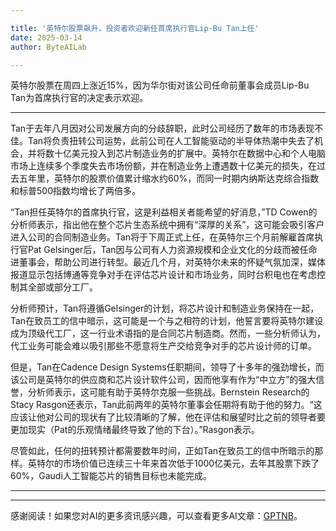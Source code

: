 ```yaml
---

title: '英特尔股票飙升，投资者欢迎新任首席执行官Lip-Bu Tan上任'
date: 2025-03-14
author: ByteAILab

---
```


英特尔股票在周四上涨近15%，因为华尔街对该公司任命前董事会成员Lip-Bu Tan为首席执行官的决定表示欢迎。

---
Tan于去年八月因对公司发展方向的分歧辞职，此时公司经历了数年的市场表现不佳。Tan将负责扭转公司运势，此前公司在人工智能驱动的半导体热潮中失去了机会，并将数十亿美元投入到芯片制造业务的扩展中。英特尔在数据中心和个人电脑市场上连续多个季度失去市场份额，并在制造业务上遭遇数十亿美元的损失，在过去五年里，英特尔的股票价值累计缩水约60%，而同一时期内纳斯达克综合指数和标普500指数均增长了两倍多。

“Tan担任英特尔的首席执行官，这是利益相关者能希望的好消息，”TD Cowen的分析师表示，指出他在整个芯片生态系统中拥有“深厚的关系”，这可能会吸引客户进入公司的合同制造业务。Tan将于下周正式上任，在英特尔三个月前解雇首席执行官Pat Gelsinger后，Tan因与公司有人力资源规模和企业文化的分歧而被任命进董事会，帮助公司进行转型。最近几个月，对英特尔未来的怀疑气氛加深，媒体报道显示包括博通等竞争对手在评估芯片设计和市场业务，同时台积电也在考虑控制其全部或部分工厂。

分析师预计，Tan将遵循Gelsinger的计划，将芯片设计和制造业务保持在一起，Tan在致员工的信中暗示，这可能是一个与之相符的计划，他誓言要将英特尔建设成为顶级代工厂，这一行业术语指的是合同芯片制造商。然而，一些分析师认为，代工业务可能会难以吸引那些不愿意将生产交给竞争对手的芯片设计师的订单。

但是，Tan在Cadence Design Systems任职期间，领导了十多年的强劲增长，而该公司是英特尔的供应商和芯片设计软件公司，因而他享有作为“中立方”的强大信誉，分析师表示，这可能有助于英特尔克服一些挑战。Bernstein Research的Stacy Rasgon还表示，Tan此前两年的英特尔董事会任期将有助于他的努力。“这应该让他对公司的现状有了比较清晰的了解，他在评估和展望时比之前的领导者要更加现实（Pat的乐观情绪最终导致了他的下台）。”Rasgon表示。

尽管如此，任何的扭转预计都需要数年时间，正如Tan在致员工的信中所暗示的那样。英特尔的市场价值已连续三十年来首次低于1000亿美元，去年其股票下跌了60%，Gaudi人工智能芯片的销售目标也未能完成。

---
---
感谢阅读！如果您对AI的更多资讯感兴趣，可以查看更多AI文章：[GPTNB](https://gptnb.com)。